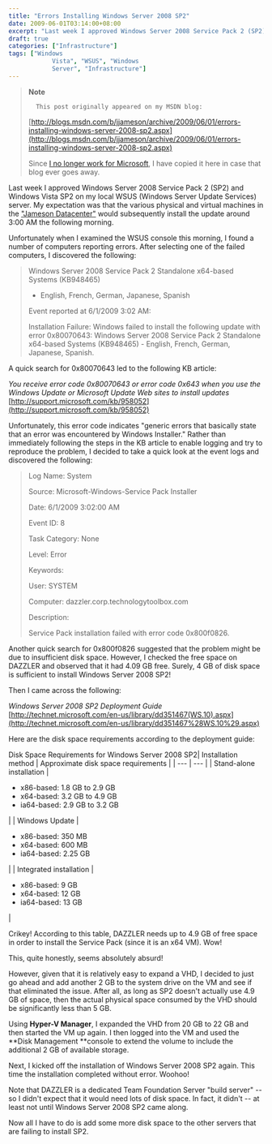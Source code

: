 ```yaml
---
title: "Errors Installing Windows Server 2008 SP2"
date: 2009-06-01T03:14:00+08:00
excerpt: "Last week I approved Windows Server 2008 Service Pack 2 (SP2) and Windows Vista SP2 on my local WSUS (Windows Server Update Services) server. My expectation was that the various physical and virtual machines in the \"Jameson Datacenter\" would subsequently..."
draft: true
categories: ["Infrastructure"]
tags: ["Windows 
			Vista", "WSUS", "Windows 
			Server", "Infrastructure"]
---
```


> **Note**
> 
> 
> 		This post originally appeared on my MSDN blog:  
>   
> 
> 
> [http://blogs.msdn.com/b/jjameson/archive/2009/06/01/errors-installing-windows-server-2008-sp2.aspx](http://blogs.msdn.com/b/jjameson/archive/2009/06/01/errors-installing-windows-server-2008-sp2.aspx)
> 
> 
> Since
> 		[I no longer work for Microsoft](/blog/jjameson/archive/2011/09/02/last-day-with-microsoft.aspx), I have copied it here in case that 
> 		blog ever goes away.


Last week I approved Windows Server 2008 Service Pack 2 (SP2) and Windows Vista SP2 on my local WSUS (Windows Server Update Services) server. My expectation was that the various physical and virtual machines in the["Jameson Datacenter"](/blog/jjameson/archive/2009/09/14/the-jameson-datacenter.aspx) would subsequently install the update around 3:00 AM the following morning.

Unfortunately when I examined the WSUS console this morning, I found a number of computers reporting errors. After selecting one of the failed computers, I discovered the following:


> Windows Server 2008 Service Pack 2 Standalone x64-based Systems (KB948465) 
> 	- English, French, German, Japanese, Spanish
> 
> Event reported at 6/1/2009 3:02 AM:
> 
> Installation Failure: Windows failed to install the following update 
> 	with error 0x80070643: Windows Server 2008 Service Pack 2 Standalone x64-based 
> 	Systems (KB948465) - English, French, German, Japanese, Spanish.


A quick search for 0x80070643 led to the following KB article:

<cite>You receive error code 0x80070643 or error code 0x643 when you use 	the Windows Update or Microsoft Update Web sites to install updates</cite>
[http://support.microsoft.com/kb/958052](http://support.microsoft.com/kb/958052)


Unfortunately, this error code indicates "generic errors that basically state that an error was encountered by Windows Installer." Rather than immediately following the steps in the KB article to enable logging and try to reproduce the problem, I decided to take a quick look at the event logs and discovered the following:


> Log Name: System  
> 
> 	Source: Microsoft-Windows-Service Pack Installer  
> 
> 	Date: 6/1/2009 3:02:00 AM  
> 
> 	Event ID: 8  
> 
> 	Task Category: None  
> 
> 	Level: Error  
> 
> 	Keywords:   
> 
> 	User: SYSTEM  
> 
> 	Computer: dazzler.corp.technologytoolbox.com  
> 
> 	Description:  
> 
> 	Service Pack installation failed with error code 0x800f0826.


Another quick search for 0x800f0826 suggested that the problem might be due to insufficient disk space. However, I checked the free space on DAZZLER and observed that it had 4.09 GB free. Surely, 4 GB of disk space is sufficient to install Windows Server 2008 SP2!

Then I came across the following:

<cite>Windows Server 2008 SP2 Deployment Guide</cite>
[http://technet.microsoft.com/en-us/library/dd351467(WS.10).aspx](http://technet.microsoft.com/en-us/library/dd351467%28WS.10%29.aspx)


Here are the disk space requirements according to the deployment guide:


<caption>Disk Space Requirements for Windows Server 2008 SP2</caption>| Installation method | Approximate disk space requirements |
| --- | --- |
| Stand-alone installation | <ul>			<li>x86-based: 1.8 GB to 2.9 GB</li>			<li>x64-based: 3.2 GB to 4.9 GB</li>			<li>ia64-based: 2.9 GB to 3.2 GB </li>		</ul> |
| Windows Update | <ul>			<li>x86-based: 350 MB</li>			<li>x64-based: 600 MB</li>			<li>ia64-based: 2.25 GB </li>		</ul> |
| Integrated installation | <ul>			<li>x86-based: 9 GB</li>			<li>x64-based: 12 GB</li>			<li>ia64-based: 13 GB</li>		</ul> |


Crikey! According to this table, DAZZLER needs up to 4.9 GB of free space in order to install the Service Pack (since it is an x64 VM). Wow!

This, quite honestly, seems absolutely absurd!

However, given that it is relatively easy to expand a VHD, I decided to just go ahead and add another 2 GB to the system drive on the VM and see if that eliminated the issue. After all, as long as SP2 doesn't actually use 4.9 GB of space, then the actual physical space consumed by the VHD should be significantly less than 5 GB.

Using **Hyper-V Manager**, I expanded the VHD from 20 GB to 22 GB and then started the VM up again. I then logged into the VM and used the**Disk Management **console to extend the volume to include the additional 2 GB of available storage.

Next, I kicked off the installation of Windows Server 2008 SP2 again. This time the installation completed without error. Woohoo!

Note that DAZZLER is a dedicated Team Foundation Server "build server" -- so I didn't expect that it would need lots of disk space. In fact, it didn't -- at least not until Windows Server 2008 SP2 came along.

Now all I have to do is add some more disk space to the other servers that are failing to install SP2.

